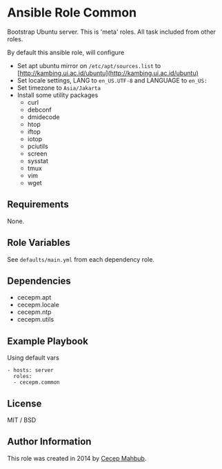 # Ansible Role Common

Bootstrap Ubuntu server. This is 'meta' roles. All task included from other roles.

By default this ansible role, will configure

- Set apt ubuntu mirror on `/etc/apt/sources.list` to
  [http://kambing.ui.ac.id/ubuntu](http://kambing.ui.ac.id/ubuntu)
- Set locale settings, LANG to `en_US.UTF-8` and LANGUAGE to `en_US:`
- Set timezone to `Asia/Jakarta`
- Install some utility packages
    - curl
    - debconf
    - dmidecode
    - htop
    - iftop
    - iotop
    - pciutils
    - screen
    - sysstat
    - tmux
    - vim
    - wget

## Requirements

None.

## Role Variables

See `defaults/main.yml` from each dependency role.

## Dependencies

- cecepm.apt
- cecepm.locale
- cecepm.ntp
- cecepm.utils

## Example Playbook

Using default vars

    - hosts: server
      roles:
      - cecepm.common

## License

MIT / BSD

## Author Information

This role was created in 2014 by [Cecep Mahbub](http://ngadimin.org/).
